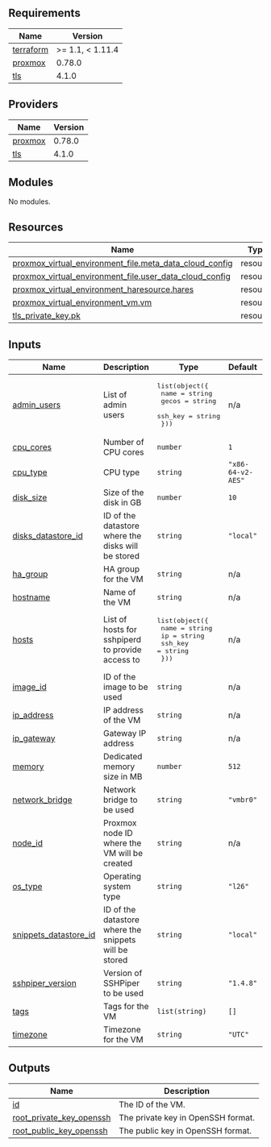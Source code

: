## Requirements

| Name | Version |
|------|---------|
| <a name="requirement_terraform"></a> [terraform](#requirement\_terraform) | >= 1.1, < 1.11.4 |
| <a name="requirement_proxmox"></a> [proxmox](#requirement\_proxmox) | 0.78.0 |
| <a name="requirement_tls"></a> [tls](#requirement\_tls) | 4.1.0 |

## Providers

| Name | Version |
|------|---------|
| <a name="provider_proxmox"></a> [proxmox](#provider\_proxmox) | 0.78.0 |
| <a name="provider_tls"></a> [tls](#provider\_tls) | 4.1.0 |

## Modules

No modules.

## Resources

| Name | Type |
|------|------|
| [proxmox_virtual_environment_file.meta_data_cloud_config](https://registry.terraform.io/providers/bpg/proxmox/0.78.0/docs/resources/virtual_environment_file) | resource |
| [proxmox_virtual_environment_file.user_data_cloud_config](https://registry.terraform.io/providers/bpg/proxmox/0.78.0/docs/resources/virtual_environment_file) | resource |
| [proxmox_virtual_environment_haresource.hares](https://registry.terraform.io/providers/bpg/proxmox/0.78.0/docs/resources/virtual_environment_haresource) | resource |
| [proxmox_virtual_environment_vm.vm](https://registry.terraform.io/providers/bpg/proxmox/0.78.0/docs/resources/virtual_environment_vm) | resource |
| [tls_private_key.pk](https://registry.terraform.io/providers/hashicorp/tls/4.1.0/docs/resources/private_key) | resource |

## Inputs

| Name | Description | Type | Default | Required |
|------|-------------|------|---------|:--------:|
| <a name="input_admin_users"></a> [admin\_users](#input\_admin\_users) | List of admin users | <pre>list(object({<br/>    name    = string<br/>    gecos   = string<br/>    ssh_key = string<br/>  }))</pre> | n/a | yes |
| <a name="input_cpu_cores"></a> [cpu\_cores](#input\_cpu\_cores) | Number of CPU cores | `number` | `1` | no |
| <a name="input_cpu_type"></a> [cpu\_type](#input\_cpu\_type) | CPU type | `string` | `"x86-64-v2-AES"` | no |
| <a name="input_disk_size"></a> [disk\_size](#input\_disk\_size) | Size of the disk in GB | `number` | `10` | no |
| <a name="input_disks_datastore_id"></a> [disks\_datastore\_id](#input\_disks\_datastore\_id) | ID of the datastore where the disks will be stored | `string` | `"local"` | no |
| <a name="input_ha_group"></a> [ha\_group](#input\_ha\_group) | HA group for the VM | `string` | n/a | yes |
| <a name="input_hostname"></a> [hostname](#input\_hostname) | Name of the VM | `string` | n/a | yes |
| <a name="input_hosts"></a> [hosts](#input\_hosts) | List of hosts for sshpiperd to provide access to | <pre>list(object({<br/>    name    = string<br/>    ip      = string<br/>    ssh_key = string<br/>  }))</pre> | n/a | yes |
| <a name="input_image_id"></a> [image\_id](#input\_image\_id) | ID of the image to be used | `string` | n/a | yes |
| <a name="input_ip_address"></a> [ip\_address](#input\_ip\_address) | IP address of the VM | `string` | n/a | yes |
| <a name="input_ip_gateway"></a> [ip\_gateway](#input\_ip\_gateway) | Gateway IP address | `string` | n/a | yes |
| <a name="input_memory"></a> [memory](#input\_memory) | Dedicated memory size in MB | `number` | `512` | no |
| <a name="input_network_bridge"></a> [network\_bridge](#input\_network\_bridge) | Network bridge to be used | `string` | `"vmbr0"` | no |
| <a name="input_node_id"></a> [node\_id](#input\_node\_id) | Proxmox node ID where the VM will be created | `string` | n/a | yes |
| <a name="input_os_type"></a> [os\_type](#input\_os\_type) | Operating system type | `string` | `"l26"` | no |
| <a name="input_snippets_datastore_id"></a> [snippets\_datastore\_id](#input\_snippets\_datastore\_id) | ID of the datastore where the snippets will be stored | `string` | `"local"` | no |
| <a name="input_sshpiper_version"></a> [sshpiper\_version](#input\_sshpiper\_version) | Version of SSHPiper to be used | `string` | `"1.4.8"` | no |
| <a name="input_tags"></a> [tags](#input\_tags) | Tags for the VM | `list(string)` | `[]` | no |
| <a name="input_timezone"></a> [timezone](#input\_timezone) | Timezone for the VM | `string` | `"UTC"` | no |

## Outputs

| Name | Description |
|------|-------------|
| <a name="output_id"></a> [id](#output\_id) | The ID of the VM. |
| <a name="output_root_private_key_openssh"></a> [root\_private\_key\_openssh](#output\_root\_private\_key\_openssh) | The private key in OpenSSH format. |
| <a name="output_root_public_key_openssh"></a> [root\_public\_key\_openssh](#output\_root\_public\_key\_openssh) | The public key in OpenSSH format. |
